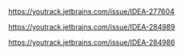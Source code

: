 https://youtrack.jetbrains.com/issue/IDEA-277604

https://youtrack.jetbrains.com/issue/IDEA-284989

https://youtrack.jetbrains.com/issue/IDEA-284986